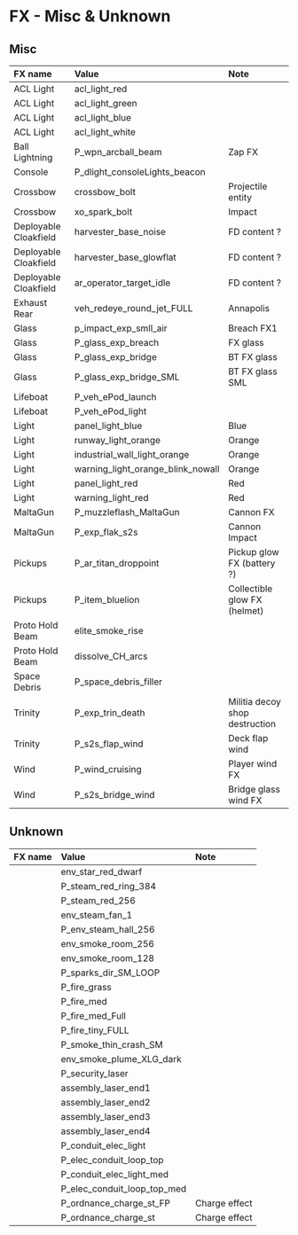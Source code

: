 # FX - Misc & Unknown

## Misc

| FX name | Value | Note |
| :--- | :--- | :--- |
| ACL Light | acl\_light\_red |  |
| ACL Light | acl\_light\_green |  |
| ACL Light | acl\_light\_blue |  |
| ACL Light | acl\_light\_white |  |
| Ball Lightning | P\_wpn\_arcball\_beam | Zap FX |
| Console | P\_dlight\_consoleLights\_beacon |  |
| Crossbow | crossbow\_bolt | Projectile entity |
| Crossbow | xo\_spark\_bolt | Impact |
| Deployable Cloakfield | harvester\_base\_noise | FD content ? |
| Deployable Cloakfield | harvester\_base\_glowflat | FD content ? |
| Deployable Cloakfield | ar\_operator\_target\_idle | FD content ? |
| Exhaust Rear | veh\_redeye\_round\_jet\_FULL | Annapolis |
| Glass | p\_impact\_exp\_smll\_air | Breach FX1 |
| Glass | P\_glass\_exp\_breach | FX glass |
| Glass | P\_glass\_exp\_bridge | BT FX glass |
| Glass | P\_glass\_exp\_bridge\_SML | BT FX glass SML |
| Lifeboat | P\_veh\_ePod\_launch |  |
| Lifeboat | P\_veh\_ePod\_light |  |
| Light | panel\_light\_blue | Blue |
| Light | runway\_light\_orange | Orange |
| Light | industrial\_wall\_light\_orange | Orange |
| Light | warning\_light\_orange\_blink\_nowall | Orange |
| Light | panel\_light\_red | Red |
| Light | warning\_light\_red | Red |
| MaltaGun | P\_muzzleflash\_MaltaGun | Cannon FX |
| MaltaGun | P\_exp\_flak\_s2s | Cannon Impact |
| Pickups | P\_ar\_titan\_droppoint | Pickup glow FX \(battery ?\) |
| Pickups | P\_item\_bluelion | Collectible glow FX \(helmet\) |
| Proto Hold Beam | elite\_smoke\_rise |  |
| Proto Hold Beam | dissolve\_CH\_arcs |  |
| Space Debris | P\_space\_debris\_filler |  |
| Trinity | P\_exp\_trin\_death | Militia decoy shop destruction |
| Trinity | P\_s2s\_flap\_wind | Deck flap wind |
| Wind | P\_wind\_cruising | Player wind FX |
| Wind | P\_s2s\_bridge\_wind | Bridge glass wind FX |

## Unknown

| FX name | Value | Note |
| :--- | :--- | :--- |
|  | env\_star\_red\_dwarf |  |
|  | P\_steam\_red\_ring\_384 |  |
|  | P\_steam\_red\_256 |  |
|  | env\_steam\_fan\_1 |  |
|  | P\_env\_steam\_hall\_256 |  |
|  | env\_smoke\_room\_256 |  |
|  | env\_smoke\_room\_128 |  |
|  | P\_sparks\_dir\_SM\_LOOP |  |
|  | P\_fire\_grass |  |
|  | P\_fire\_med |  |
|  | P\_fire\_med\_Full |  |
|  | P\_fire\_tiny\_FULL |  |
|  | P\_smoke\_thin\_crash\_SM |  |
|  | env\_smoke\_plume\_XLG\_dark |  |
|  | P\_security\_laser |  |
|  | assembly\_laser\_end1 |  |
|  | assembly\_laser\_end2 |  |
|  | assembly\_laser\_end3 |  |
|  | assembly\_laser\_end4 |  |
|  | P\_conduit\_elec\_light |  |
|  | P\_elec\_conduit\_loop\_top |  |
|  | P\_conduit\_elec\_light\_med |  |
|  | P\_elec\_conduit\_loop\_top\_med |  |
|  | P\_ordnance\_charge\_st\_FP | Charge effect |
|  | P\_ordnance\_charge\_st | Charge effect |

